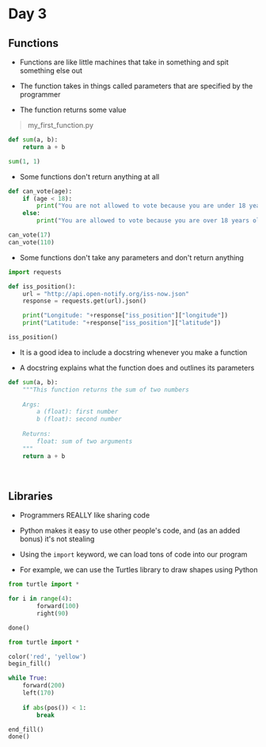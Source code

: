 # Day 3

## Functions

- Functions are like little machines that take in something and spit something else out

- The function takes in things called parameters that are specified by the programmer

- The function returns some value 

> my_first_function.py
```python
def sum(a, b):
    return a + b

sum(1, 1)
```

- Some functions don't return anything at all

```python
def can_vote(age):
    if (age < 18):
        print("You are not allowed to vote because you are under 18 years old")
    else:
        print("You are allowed to vote because you are over 18 years old")

can_vote(17)
can_vote(110)
```

- Some functions don't take any parameters and don't return anything

```python
import requests

def iss_position():
    url = "http://api.open-notify.org/iss-now.json"
    response = requests.get(url).json()

    print("Longitude: "+response["iss_position"]["longitude"])
    print("Latitude: "+response["iss_position"]["latitude"])

iss_position()
```

- It is a good idea to include a docstring whenever you make a function

- A docstring explains what the function does and outlines its parameters

```python
def sum(a, b):
    """This function returns the sum of two numbers
    
    Args:
        a (float): first number
        b (float): second number
    
    Returns:
        float: sum of two arguments
    """
    return a + b
```

<br>

## Libraries

- Programmers REALLY like sharing code
- Python makes it easy to use other people's code, and (as an added bonus) it's not stealing 
- Using the `import` keyword, we can load tons of code into our program

- For example, we can use the Turtles library to draw shapes using Python

```python
from turtle import *

for i in range(4):
        forward(100)
        right(90)

done()
```

```python
from turtle import *

color('red', 'yellow')
begin_fill()

while True:
    forward(200)
    left(170)
    
    if abs(pos()) < 1:
        break

end_fill()
done()
```
